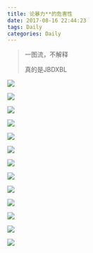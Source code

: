 ```yaml
---
title: 论暴力**的危害性
date: 2017-08-16 22:44:23
tags: Daily
categories: Daily
---
```

> 一图流，不解释
> 
> 真的是JBDXBL

![](/img/3/psb-1.jpeg)

![](/img/3/psb-2.jpeg)

![](/img/3/psb-3.jpeg)

![](/img/3/psb-4.jpeg)

![](/img/3/psb-5.jpeg)

![](/img/3/psb-6.jpeg)

![](/img/3/psb-7.jpeg)

![](/img/3/psb-8.jpeg)

![](/img/3/psb-9.jpeg)

![](/img/3/psb-10.jpeg)

![](/img/3/psb-11.jpeg)

![](/img/3/psb-12.jpeg)

![](/img/3/psb-13.jpeg)